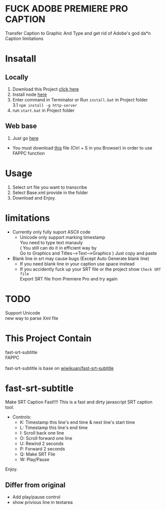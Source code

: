 # FUCK ADOBE PREMIERE PRO CAPTION
Transfer Caption to Graphic And Type
and get rid of Adobe's god da*n Caption limitations

# Insatall
## Locally
1. Download this Project [click here](https://github.com/bradly0cjw/FAPPC/archive/refs/heads/main.zip)<br>
2. Install node [here](https://nodejs.org/en/download/)<br>
3. Enter command in Terminator or Run ```install.bat``` in Project folder<br>
3.1 ```npm install -g http-server```<br>
4. run ```start.bat``` in Project folder<br>
## Web base
1. Just go [here](https://fappc.vercel.app/)
* You must download [this](https://raw.githubusercontent.com/bradly0cjw/FAPPC/main/Base.xml) file (Ctrl + S in you Browser) in order to use FAPPC function

# Usage
1. Select srt file you want to transcribe<br>
2. Select Base.xml provide in the folder
3. Download and Enjoy.

# limitations
* Currently only fully suport ASCII code
  * Unicode only support marking timestamp <br>You need to type text manauly
  <br>( You still can do it in efficient way by <br>
  Go to Graphics and Titles-->Text-->Graphics ) Just copy and paste
* Blank line in srt may cause bugs (Except Auto Generate blank line)
  * If you need blank line in your caption use space instead
  * If you accidently fuck up your SRT file or the project show ```Check SRT file``` 
  <br>Export SRT file from Premiere Pro and try again

# TODO
Support Unicode<br>
new way to parse Xml file<br>

# This Project Contain
fast-srt-subtitle<br>
FAPPC<br>
<br>
fast-srt-subtitle is base on
[wiwikuan/fast-srt-subtitle](https://github.com/wiwikuan/fast-srt-subtitle)

# fast-srt-subtitle
Make SRT Caption Fast!!!! This is a fast and dirty javascript SRT caption tool.

* Controls:
  * K: Timestamp this line's end time & next line's start time 
  * L: Timestamp this line's end time
  * I: Scroll back one line 
  * O: Scroll forward one line
  * U: Rewind 2 seconds
  * P: Forward 2 seconds
  * Q: Make SRT File
  * W: Play/Pause

Enjoy.

## Differ from original
* Add play/pause control
* show privious line in textarea
